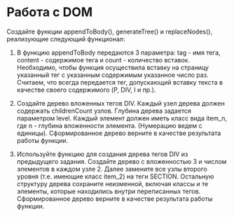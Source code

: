 # Работа с DOM

Создайте функции appendToBody(), generateTree() и replaceNodes(), реализующие следующий функционал:

1. В функцию appendToBody передаются 3 параметра:
tag - имя тега, content - содержимое тега и count - количество вставок.
Необходимо, чтобы функция осуществила вставку на страницу указанный тег с указанным содержимым указанное число раз.
Считаем, что всегда передается тег, допускающий вставку текста в качестве своего содержимого (P, DIV, I и пр.).

2. Создайте дерево вложенных тегов DIV.
Каждый узел дерева должен содержать childrenCount узлов.
Глубина дерева задается параметром level.
Каждый элемент должен иметь класс вида item_n, где n - глубина вложенности элемента. (Нумерацию ведем с единицы).
Сформированное дерево верните в качестве результата работы функции.

3. Используйте функцию для создания дерева тегов DIV из предыдущего задания.
Создайте дерево с вложенностью 3 и числом элементов в каждом узле 2.
Далее замените все узлы второго уровня (т.е. имеющие класс item_2) на теги SECTION.
Остальную структуру дерева сохраните неизменной, включая классы и те элементы,
которые находились внутри переписанных тегов.
Сформированное дерево верните в качестве результата работы функции.
